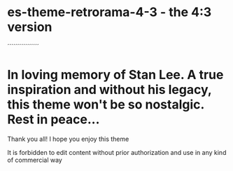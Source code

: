 # es-theme-retrorama-4-3 - the 4:3 version
´´´´´´´´´´´´´´´´
# In loving memory of Stan Lee. A true inspiration and without his legacy, this theme won't be so nostalgic. Rest in peace...

Thank you all! I hope you enjoy this theme

It is forbidden to edit content without prior authorization and use in any kind of commercial way
